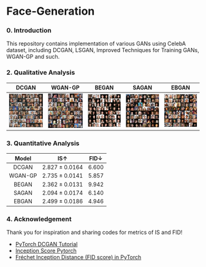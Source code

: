 # Face-Generation

### 0. Introduction

This repository contains implementation of various GANs using CelebA dataset, including DCGAN, LSGAN, Improved Techniques for Training GANs, WGAN-GP and such.

### 2. Qualitative Analysis
| DCGAN | WGAN-GP | BEGAN | SAGAN | EBGAN |
|:-----:|:-----:|:-----:|:-----:|:-----:|
| <img src = './1. DCGAN (Deep Convolutional GAN)/results/samples/Face_Generation_Epoch_100.png'> | <img src = './2. Wasserstein GAN-GP (Gradient Penalty)/results/samples/Face_Generation_Epoch_100.png'> | <img src = './3. BEGAN (Boundary Equilibrium GAN)/results/samples/Face_Generation_Epoch_100.png'> | <img src = './4. SAGAN (Self-Attention GAN)/results/samples/Face_Generation_Epoch_100.png'> | <img src = './5. EBGAN (Energy-based GAN)/results/samples/Face_Generation_Epoch_100.png'> |

### 3. Quantitative Analysis
| Model | IS↑ | FID↓ |
|:-----:|:-----:|:-----:|
| DCGAN | 2.827 ± 0.0164 | 6.600 |
| WGAN-GP | 2.735 ± 0.0141 | 5.857 |
| BEGAN | 2.362 ± 0.0131 | 9.942 |
| SAGAN | 2.094 ± 0.0174 | 6.140 |
| EBGAN | 2.499 ± 0.0186 | 4.946 |

### 4. Acknowledgement
Thank you for inspiration and sharing codes for metrics of IS and FID!
- [PyTorch DCGAN Tutorial](https://pytorch.org/tutorials/beginner/dcgan_faces_tutorial.html)
- [Inception Score Pytorch](https://github.com/sbarratt/inception-score-pytorch)
- [Fréchet Inception Distance (FID score) in PyTorch](https://github.com/mseitzer/pytorch-fid)
